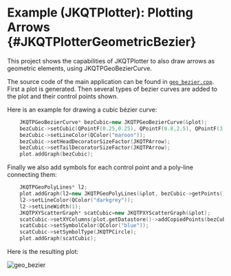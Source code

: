 # Example (JKQTPlotter): Plotting Arrows {#JKQTPlotterGeometricBezier}

This project shows the capabilities of JKQTPlotter to also draw arrows as geometric elements, using JKQTPGeoBezierCurve. 

The source code of the main application can be found in  [`geo_bezier.cpp`](https://github.com/jkriege2/JKQtPlotter/tree/master/examples/geo_bezier/geo_bezier.cpp). First a plot is generated. Then several types of bezier curves are added to the plot and their control points shown.


Here is an example for drawing a cubic bézier curve:
```.cpp
    JKQTPGeoBezierCurve* bezCubic=new JKQTPGeoBezierCurve(&plot);
    bezCubic->setCubic(QPointF(0.25,0.25), QPointF(0.8,2.5), QPointF(3.25,0.2), QPointF(3.75,2.75));
    bezCubic->setLineColor(QColor("maroon"));
    bezCubic->setHeadDecoratorSizeFactor(JKQTPArrow);
    bezCubic->setTailDecoratorSizeFactor(JKQTPArrow);
    plot.addGraph(bezCubic);
```

Finally we also add symbols for each control point and a poly-line connecting them:
```.cpp
    JKQTPGeoPolyLines* l2;
    plot.addGraph(l2=new JKQTPGeoPolyLines(&plot, bezCubic->getPoints()));
    l2->setLineColor(QColor("darkgrey"));
    l2->setLineWidth(1);
    JKQTPXYScatterGraph* scatCubic=new JKQTPXYScatterGraph(&plot);
    scatCubic->setXYColumns(plot.getDatastore()->addCopiedPoints(bezCubic->getPoints()));
    scatCubic->setSymbolColor(QColor("blue"));
    scatCubic->setSymbolType(JKQTPCircle);
    plot.addGraph(scatCubic);
  ```

Here is the resulting plot:

![geo_bezier](https://raw.githubusercontent.com/jkriege2/JKQtPlotter/master/screenshots/geo_bezier.png)

